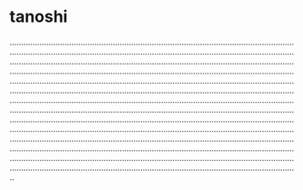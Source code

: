 # tanoshi
..........................................................................................................................................................................................................................................................................................................................................................................................................................................................................................................................................................................................................................................................................................................................................................................................................................................................................................................................................................................................................................................................................................................................................................................................................................................................................................................................................................................................................................................................................................................................................................................................................................................................................................................................................................................................................